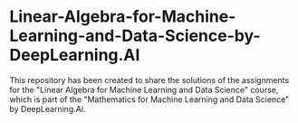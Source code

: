 # Linear-Algebra-for-Machine-Learning-and-Data-Science-by-DeepLearning.AI

This repository has been created to share the solutions of the assignments for the "Linear Algebra for Machine Learning and Data Science" course, which is part of the "Mathematics for Machine Learning and Data Science" by DeepLearning.Ai.
